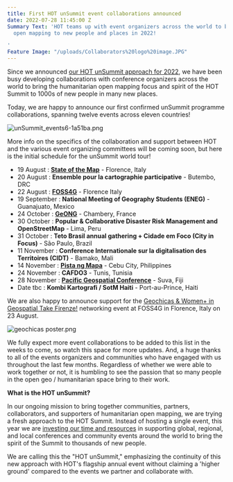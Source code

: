 ```yaml
---
title: First HOT unSummit event collaborations announced
date: 2022-07-28 11:45:00 Z
Summary Text: 'HOT teams up with event organizers across the world to bring humanitarian
  open mapping to new people and places in 2022!

'
Feature Image: "/uploads/Collaborators%20logo%20image.JPG"
---
```


Since we announced [our HOT unSummit approach for 2022](https://www.hotosm.org/updates/update-on-the-2022-and-2023-summits/), we have been busy developing collaborations with conference organizers across the world to bring the humanitarian open mapping focus and spirit of the HOT Summit to 1000s of new people in many new places. 

Today, we are happy to announce our first confirmed unSummit programme collaborations, spanning twelve events across eleven countries! 

![unSummit_events6-1a51ba.png](/uploads/unSummit_events6-1a51ba.png)

More info on the specifics of the collaboration and support between HOT and the various event organizing committees will be coming soon, but here is the initial schedule for the unSummit world tour!

* 19 August : **[State of the Map](https://2022.stateofthemap.org/)** - Florence, Italy
* 20 August : **Ensemble pour la cartographie participative** - Butembo, DRC
* 22 August : **[FOSS4G](https://2022.foss4g.org/index.php)** - Florence Italy
* 19 September : **National Meeting of Geography Students (ENEG)** - Guanajuato, Mexico
* 24 October : **[GeONG](https://cartong.org/geong/2022)** - Chambery, France
* 30 October : **Popular & Collaborative Disaster Risk Management and OpenStreetMap** - Lima, Peru
* 31 October : **Teto Brasil annual gathering + Cidade em Foco (City in Focus)** - São Paulo, Brazil
* 11 November : **Conference Internationale sur la digitalisation des Territoires (CIDT)** - Bamako, Mali
* 14 November : **[Pista ng Mapa](https://pistangmapa.github.io/2022/)** - Cebu City, Philippines
* 24 November : **CAFDO3** - Tunis, Tunisia
* 28 November : **[Pacific Geospatial Conference](https://osgeo-oceania.org/pacific-geospatial-conference/)** - Suva, Fiji
* Date tbc : **Kombi Kartografi / SotM Haiti** - Port-au-Prince, Haiti

We are also happy to announce support for the [Geochicas & Women+ in Geospatial Take Firenze!](https://2022.foss4g.org/schedule_geowomen.php) networking event at FOSS4G in Florence, Italy on 23 August.

![geochicas poster.png](/uploads/geochicas%20poster.png)

We fully expect more event collaborations to be added to this list in the weeks to come, so watch this space for more updates. And, a huge thanks to all of the events organizers and communities who have engaged with us throughout the last few months. Regardless of whether we were able to work together or not, it is humbling to see the passion that so many people in the open geo / humanitarian space bring to their work.

**What is the HOT unSummit?**

In our ongoing mission to bring together communities, partners, collaborators, and supporters of humanitarian open mapping, we are trying a fresh approach to the HOT Summit. Instead of hosting a single event, this year we are [investing our time and resources](https://www.hotosm.org/updates/update-on-the-2022-and-2023-summits/) in supporting global, regional, and local conferences and community events around the world to bring the spirit of the Summit to thousands of new people. 

We are calling this the "HOT unSummit," emphasizing the continuity of this new approach with HOT's flagship annual event without claiming a 'higher ground' compared to the events we partner and collaborate with.